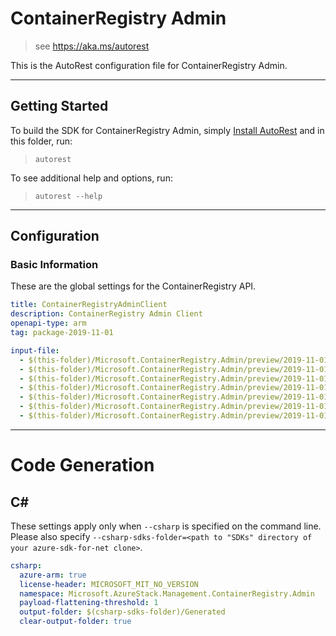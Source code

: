 # ContainerRegistry Admin

> see https://aka.ms/autorest

This is the AutoRest configuration file for ContainerRegistry Admin.

---
## Getting Started
To build the SDK for ContainerRegistry Admin, simply [Install AutoRest](https://aka.ms/autorest/install) and in this folder, run:

> `autorest`

To see additional help and options, run:

> `autorest --help`
---

## Configuration

### Basic Information
These are the global settings for the ContainerRegistry API.

``` yaml
title: ContainerRegistryAdminClient
description: ContainerRegistry Admin Client
openapi-type: arm
tag: package-2019-11-01
```

``` yaml
input-file:
  - $(this-folder)/Microsoft.ContainerRegistry.Admin/preview/2019-11-01-preview/capacity.json
  - $(this-folder)/Microsoft.ContainerRegistry.Admin/preview/2019-11-01-preview/configuration.json
  - $(this-folder)/Microsoft.ContainerRegistry.Admin/preview/2019-11-01-preview/containerregistry.json  
  - $(this-folder)/Microsoft.ContainerRegistry.Admin/preview/2019-11-01-preview/operations.json
  - $(this-folder)/Microsoft.ContainerRegistry.Admin/preview/2019-11-01-preview/quotas.json
  - $(this-folder)/Microsoft.ContainerRegistry.Admin/preview/2019-11-01-preview/registries.json
  - $(this-folder)/Microsoft.ContainerRegistry.Admin/preview/2019-11-01-preview/setup.json
```

---
# Code Generation

## C#

These settings apply only when `--csharp` is specified on the command line.
Please also specify `--csharp-sdks-folder=<path to "SDKs" directory of your azure-sdk-for-net clone>`.

``` yaml $(csharp)
csharp:
  azure-arm: true
  license-header: MICROSOFT_MIT_NO_VERSION
  namespace: Microsoft.AzureStack.Management.ContainerRegistry.Admin
  payload-flattening-threshold: 1
  output-folder: $(csharp-sdks-folder)/Generated
  clear-output-folder: true
```
